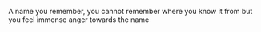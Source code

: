 A name you remember, you cannot remember where you know it from but you feel immense anger towards the name